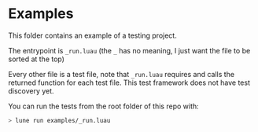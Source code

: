 # Examples

This folder contains an example of a testing project.

The entrypoint is `_run.luau` (the `_` has no meaning, I just want the file to
be sorted at the top)

Every other file is a test file, note that `_run.luau` requires and calls the
returned function for each test file. This test framework does not have test
discovery yet.

You can run the tests from the root folder of this repo with:

```sh
> lune run examples/_run.luau
```
